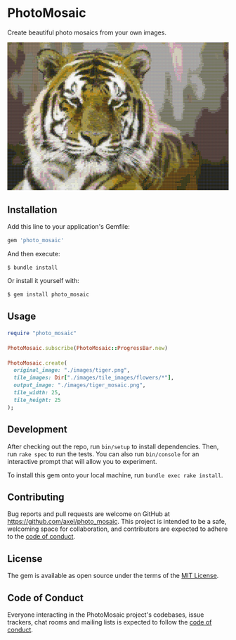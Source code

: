 # PhotoMosaic
Create beautiful photo mosaics from your own images.

![Alt text](docs/img/tiger_mosaic.png "tiger made of flower tiles")
## Installation

Add this line to your application's Gemfile:

```ruby
gem 'photo_mosaic'
```

And then execute:

    $ bundle install

Or install it yourself with:

    $ gem install photo_mosaic

## Usage

```ruby
require "photo_mosaic"

PhotoMosaic.subscribe(PhotoMosaic::ProgressBar.new)

PhotoMosaic.create(
  original_image: "./images/tiger.png",
  tile_images: Dir["./images/tile_images/flowers/*"],
  output_image: "./images/tiger_mosaic.png",
  tile_width: 25,
  tile_height: 25
);
```
## Development

After checking out the repo, run `bin/setup` to install dependencies. Then, run `rake spec` to run the tests. You can also run `bin/console` for an interactive prompt that will allow you to experiment.

To install this gem onto your local machine, run `bundle exec rake install`. 

## Contributing

Bug reports and pull requests are welcome on GitHub at https://github.com/axel/photo_mosaic. This project is intended to be a safe, welcoming space for collaboration, and contributors are expected to adhere to the [code of conduct](https://github.com/[USERNAME]/photo_mosaic/blob/master/CODE_OF_CONDUCT.md).

## License

The gem is available as open source under the terms of the [MIT License](https://opensource.org/licenses/MIT).

## Code of Conduct

Everyone interacting in the PhotoMosaic project's codebases, issue trackers, chat rooms and mailing lists is expected to follow the [code of conduct](https://github.com/[USERNAME]/photo_mosaic/blob/master/CODE_OF_CONDUCT.md).

